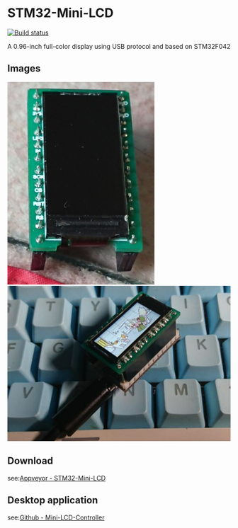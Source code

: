 # STM32-Mini-LCD
[![Build status](https://ci.appveyor.com/api/projects/status/dknss50comsbu9fj?svg=true)](https://ci.appveyor.com/project/mo10/stm32-mini-lcd)

A 0.96-inch full-color display using USB protocol and based on STM32F042
## Images
![1.png](./Images/1.png)
![2.png](./Images/2.png)
## Download
see:[Appveyor - STM32-Mini-LCD](https://ci.appveyor.com/project/mo10/stm32-mini-lcd/build/artifacts)

## Desktop application
see:[Github - Mini-LCD-Controller](https://github.com/mo10/Mini-LCD-Controller)
